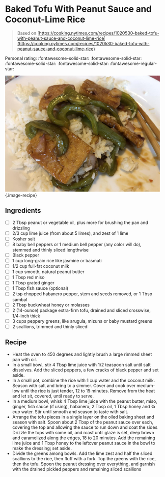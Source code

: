 # Baked Tofu With Peanut Sauce and Coconut-Lime Rice

> Based on [https://cooking.nytimes.com/recipes/1020530-baked-tofu-with-peanut-sauce-and-coconut-lime-rice](https://cooking.nytimes.com/recipes/1020530-baked-tofu-with-peanut-sauce-and-coconut-lime-rice)

<!-- {cts} rating=4; (User can specify rating on scale of 1-5) -->

Personal rating: :fontawesome-solid-star: :fontawesome-solid-star: :fontawesome-solid-star: :fontawesome-solid-star: :fontawesome-regular-star:

<!-- {cte} -->

<!-- {cts} name_image=baked_tofu_with_peanut_sauce_and_coconut_lime_rice.jpeg; (User can specify image name) -->

![baked_tofu_with_peanut_sauce_and_coconut_lime_rice.jpeg](./baked_tofu_with_peanut_sauce_and_coconut_lime_rice.jpeg){.image-recipe}

<!-- {cte} -->

## Ingredients

- [ ] 2 Tbsp peanut or vegetable oil, plus more for brushing the pan and drizzling
- [ ] 2/3 cup lime juice (from about 5 limes), and zest of 1 lime
- [ ] Kosher salt
- [ ] 8 baby bell peppers or 1 medium bell pepper (any color will do), stemmed and thinly sliced lengthwise
- [ ] Black pepper
- [ ] 1 cup long-grain rice like jasmine or basmati
- [ ] 1/2 cup full-fat coconut milk
- [ ] 1 cup smooth, natural peanut butter
- [ ] 1 Tbsp red miso
- [ ] 1 Tbsp grated ginger
- [ ] 1 Tbsp fish sauce (optional)
- [ ] 2 tsp chopped habanero pepper, stem and seeds removed, or 1 Tbsp sambal
- [ ] 2 Tbsp buckwheat honey or molasses
- [ ] 2 (14-ounce) package extra-firm tofu, drained and sliced crosswise, 1/4-inch thick
- [ ] 3 cups peppery greens, like arugula, mizuna or baby mustard greens
- [ ] 2 scallions, trimmed and thinly sliced

## Recipe

- Heat the oven to 450 degrees and lightly brush a large rimmed sheet pan with oil.
- In a small bowl, stir 4 Tbsp lime juice with 1/2 teaspoon salt until salt dissolves. Add the sliced peppers, a few cracks of black pepper and set aside.
- In a small pot, combine the rice with 1 cup water and the coconut milk. Season with salt and bring to a simmer. Cover and cook over medium-low until the rice is just tender, 12 to 15 minutes. Remove from the heat and let sit, covered, until ready to serve.
- In a medium bowl, whisk 4 Tbsp lime juice with the peanut butter, miso, ginger, fish sauce (if using), habanero, 2 Tbsp oil, 1 Tbsp honey and ¾ cup water. Stir until smooth and season to taste with salt.
- Arrange the tofu pieces in a single layer on the oiled baking sheet and season with salt. Spoon about 2 Tbsp of the peanut sauce over each, covering the top and allowing the sauce to run down and coat the sides. Drizzle the tops with some oil, and roast until glaze is set, deep brown and caramelized along the edges, 18 to 20 minutes. Add the remaining lime juice and 1 Tbsp honey to the leftover peanut sauce in the bowl to make the dressing; set aside.
- Divide the greens among bowls. Add the lime zest and half the sliced scallions to the rice, then fluff with a fork. Top the greens with the rice, then the tofu. Spoon the peanut dressing over everything, and garnish with the drained pickled peppers and remaining sliced scallions
